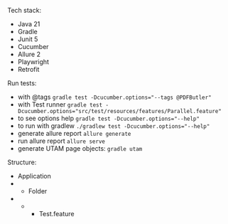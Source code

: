 

Tech stack:
- Java 21
- Gradle
- Junit 5
- Cucumber
- Allure 2
- Playwright
- Retrofit


Run tests:
- with @tags
```gradle test -Dcucumber.options="--tags @PDFButler"```
- with Test runner
```gradle test -Dcucumber.options="src/test/resources/features/Parallel.feature"```
- to see options help 
```gradle test -Dcucumber.options="--help"```
- to run with gradlew
```./gradlew test -Dcucumber.options="--help"```
- generate allure report
```allure generate```
- run allure report
```allure serve ```
- generate UTAM page objects:
```gradle utam```

Structure:
- Application
- - Folder
- - - Test.feature


